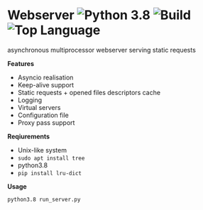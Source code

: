 Webserver ![Python 3.8](https://img.shields.io/badge/python-3.8-blue) ![Build](https://img.shields.io/badge/build-passing-brightgreen) ![Top Language](https://img.shields.io/github/languages/top/igorplyukhin/webserver)
=================================================================================================================================================================================

asynchronous multiprocessor webserver serving static requests

**Features**

- Asyncio realisation
- Keep-alive support
- Static requests + opened files descriptors cache
- Logging
- Virtual servers
- Configuration file
- Proxy pass support


**Reqiurements**
- Unix-like system
- `sudo apt install tree`
- python3.8
- `pip install lru-dict`


**Usage**

`python3.8 run_server.py`
